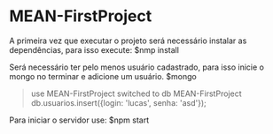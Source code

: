 # MEAN-FirstProject

A primeira vez que executar o projeto será necessário instalar as dependências, para isso execute:
$nmp install

Será necessário ter pelo menos usuário cadastrado, para isso inicie o mongo no terminar e adicione um usuário.
$mongo

> use MEAN-FirstProject
switched to db MEAN-FirstProject
> db.usuarios.insert({login: 'lucas', senha: 'asd'});

Para iniciar o servidor use:
$npm start
